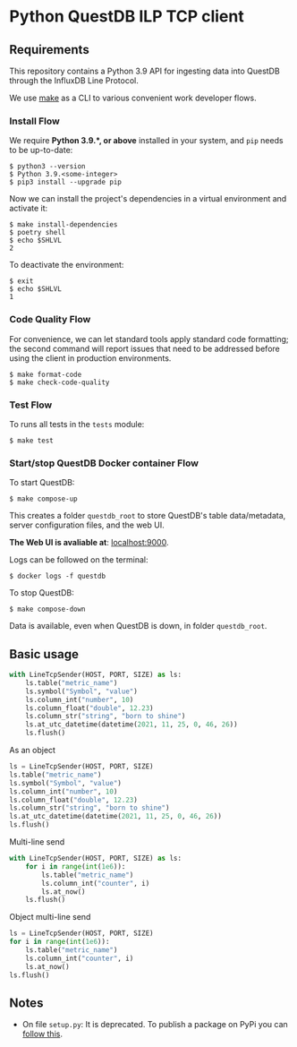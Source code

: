 
# Python QuestDB ILP TCP client

## Requirements

This repository contains a Python 3.9 API for ingesting data into QuestDB through the InfluxDB Line Protocol. 

We use [make](https://www.gnu.org/software/make/) as a CLI to various convenient work developer flows.

### Install Flow

We require **Python 3.9.\*, or above** installed in your system, and `pip` needs to be up-to-date:

```shell
$ python3 --version
$ Python 3.9.<some-integer>
$ pip3 install --upgrade pip
```

Now we can install the project's dependencies in a virtual environment and activate it:

```shell
$ make install-dependencies
$ poetry shell
$ echo $SHLVL
2
```

To deactivate the environment:

```shell
$ exit
$ echo $SHLVL
1
```

### Code Quality Flow

For convenience, we can let standard tools apply standard code formatting; the second command will report
issues that need to be addressed before using the client in production environments.

```shell
$ make format-code
$ make check-code-quality
```

### Test Flow

To runs all tests in the `tests` module:

```shell
$ make test
```

### Start/stop QuestDB Docker container Flow

To start QuestDB:

```shell
$ make compose-up
```

This creates a folder `questdb_root` to store QuestDB's table data/metadata, server configuration files,
and the web UI. 

**The Web UI is avaliable at**: [localhost:9000](http://localhost:9000).

Logs can be followed on the terminal:

```shell
$ docker logs -f questdb
```

To stop QuestDB:

```shell
$ make compose-down
```

Data is available, even when QuestDB is down, in folder `questdb_root`. 

## Basic usage

```py
with LineTcpSender(HOST, PORT, SIZE) as ls:
    ls.table("metric_name")
    ls.symbol("Symbol", "value")
    ls.column_int("number", 10)
    ls.column_float("double", 12.23)
    ls.column_str("string", "born to shine")
    ls.at_utc_datetime(datetime(2021, 11, 25, 0, 46, 26))
    ls.flush()
```

As an object

```py
ls = LineTcpSender(HOST, PORT, SIZE)
ls.table("metric_name")
ls.symbol("Symbol", "value")
ls.column_int("number", 10)
ls.column_float("double", 12.23)
ls.column_str("string", "born to shine")
ls.at_utc_datetime(datetime(2021, 11, 25, 0, 46, 26))
ls.flush()
```

Multi-line send

```py
with LineTcpSender(HOST, PORT, SIZE) as ls:
    for i in range(int(1e6)):
        ls.table("metric_name")
        ls.column_int("counter", i)
        ls.at_now()
    ls.flush()
```

Object multi-line send

```py
ls = LineTcpSender(HOST, PORT, SIZE)
for i in range(int(1e6)):
    ls.table("metric_name")
    ls.column_int("counter", i)
    ls.at_now()
ls.flush()
```

## Notes

- On file `setup.py`: It is deprecated. To publish a package on PyPi you 
  can [follow this](https://www.brainsorting.com/posts/publish-a-package-on-pypi-using-poetry).
